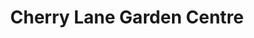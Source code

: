 ---
title: "Cherry Lane Garden Centre"
url: /countesthorpe/cherry-lane-garden-centre/
shop: garden centre
---